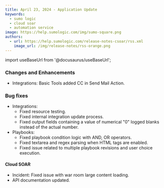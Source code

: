 ```yaml
---
title: April 23, 2024 - Application Update
keywords:
  - sumo logic
  - cloud soar
  - automation service
image: https://help.sumologic.com/img/sumo-square.png
authors:
  - url: https://help.sumologic.com/release-notes-csoar/rss.xml
    image_url: /img/release-notes/rss-orange.png
---
```


import useBaseUrl from '@docusaurus/useBaseUrl';

### Changes and Enhancements
* Integrations: Basic Tools added CC in Send Mail Action.

### Bug fixes
* Integrations:
  * Fixed resource testing.
  * Fixed internal integration update process.
  * Fixed output fields containing a value of numerical "0" logged blanks instead of the actual number.
* Playbooks:
  * Fixed playbook condition logic with AND, OR operators.
  * Fixed textarea and regex parsing when HTML tags are enabled.
  * Fixed issue related to multiple playbook revisions and user choice execution.

#### Cloud SOAR
* Incident: Fixed issue with war room large content loading.
* API documentation updated.
